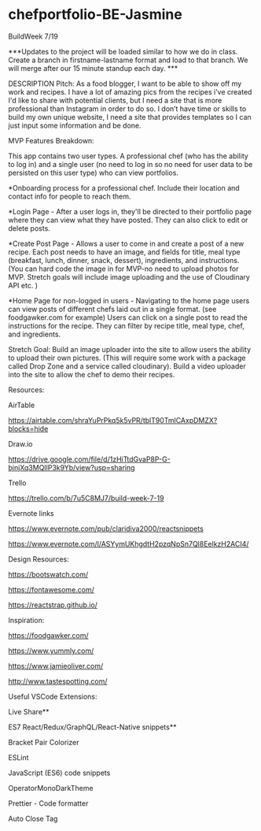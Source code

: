 # chefportfolio-BE-Jasmine

BuildWeek 7/19

***Updates to the project will be loaded similar to how we do in class. Create a branch in firstname-lastname format and load to that branch. We will merge after our 15 minute standup each day. ***

DESCRIPTION Pitch: As a food blogger, I want to be able to show off my work and recipes. I have a lot of amazing pics from the recipes i’ve created I'd like to share with potential clients, but I need a site that is more professional than Instagram in order to do so. I don’t have time or skills to build my own unique website, I need a site that provides templates so I can just input some information and be done.

MVP Features Breakdown:

This app contains two user types. A professional chef (who has the ability to log in) and a single user (no need to log in so no need for user data to be persisted on this user type) who can view portfolios.

*Onboarding process for a professional chef. Include their location and contact info for people to reach them.

*Login Page - After a user logs in, they'll be directed to their portfolio page where they can view what they have posted. They can also click to edit or delete posts.

*Create Post Page - Allows a user to come in and create a post of a new recipe. Each post needs to have an image, and fields for title, meal type (breakfast, lunch, dinner, snack, dessert), ingredients, and instructions. (You can hard code the image in for MVP-no need to upload photos for MVP. Stretch goals will include image uploading and the use of Cloudinary API etc. )

*Home Page for non-logged in users - Navigating to the home page users can view posts of different chefs laid out in a single format. (see foodgawker.com for example) Users can click on a single post to read the instructions for the recipe. They can filter by recipe title, meal type, chef, and ingredients.

Stretch Goal: Build an image uploader into the site to allow users the ability to upload their own pictures. (This will require some work with a package called Drop Zone and a service called cloudinary). Build a video uploader into the site to allow the chef to demo their recipes.

Resources:

AirTable

https://airtable.com/shraYuPrPkq5k5vPR/tblT90TmlCAxpDMZX?blocks=hide

Draw.io

https://drive.google.com/file/d/1zHiTtdGvaP8P-G-bjnjXq3MQIlP3k9Yb/view?usp=sharing

Trello

https://trello.com/b/7u5C8MJ7/build-week-7-19

Evernote links

https://www.evernote.com/pub/claridiva2000/reactsnippets

https://www.evernote.com/l/ASYymUKhgdtH2pzqNpSn7Ql8EelkzH2ACI4/

Design Resources:

https://bootswatch.com/

https://fontawesome.com/

https://reactstrap.github.io/

Inspiration:

https://foodgawker.com/

https://www.yummly.com/

https://www.jamieoliver.com/

http://www.tastespotting.com/

Useful VSCode Extensions:

Live Share**

ES7 React/Redux/GraphQL/React-Native snippets**

Bracket Pair Colorizer

ESLint

JavaScript (ES6) code snippets

OperatorMonoDarkTheme

Prettier - Code formatter

Auto Close Tag
